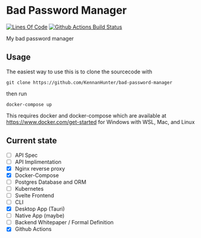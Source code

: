 # Bad Password Manager

[![Lines Of Code](https://tokei.rs/b1/github/KennanHunter/bad-password-manager?category=code)](https://github.com/KennanHunter/bad-password-manager)
<a href="https://github.com/KennanHunter/bad-password-manager/actions">
<img alt="Github Actions Build Status" src="https://img.shields.io/github/workflow/status/KennanHunter/bad-password-manager/bad-password-manager?label=Prod&style=flat-square"></a>

My bad password manager

## Usage

The easiest way to use this is to clone the sourcecode with

`git clone https://github.com/KennanHunter/bad-password-manager`

then run

`docker-compose up`

This requires docker and docker-compose which are available at https://www.docker.com/get-started for Windows with WSL, Mac, and Linux

## Current state

-   [ ] API Spec
-   [ ] API Implimentation
-   [x] Nginx reverse proxy
-   [x] Docker-Compose
-   [ ] Postgres Database and ORM
-   [ ] Kubernetes
-   [ ] Svelte Frontend
-   [ ] CLI
-   [x] Desktop App (Tauri)
-   [ ] Native App (maybe)
-   [ ] Backend Whitepaper / Formal Definition
-   [x] Github Actions
